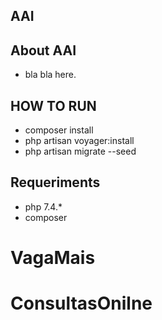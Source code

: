 ## AAI


## About AAI

* bla bla here.

## HOW TO RUN
- composer install
- php artisan voyager:install
- php artisan migrate --seed

## Requeriments
- php 7.4.*
- composer
# VagaMais
# ConsultasOnilne

